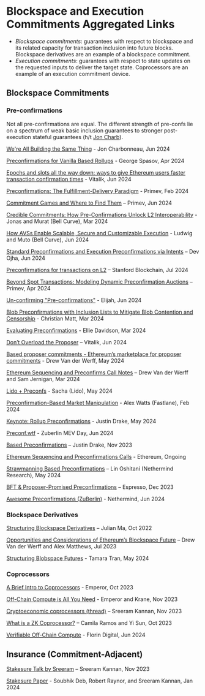 # Blockspace and Execution Commitments Aggregated Links

- _Blockspace commitments_: guarantees with respect to blockspace and its related capacity for transaction inclusion into future blocks. Blockspace derivatives are an example of a blockspace commitment.
- _Execution commitments_: guarantees with respect to state updates on the requested inputs to deliver the target state. Coprocessors are an example of an execution commitment device.

## Blockspace Commitments

### Pre-confirmations

Not all pre-confirmations are equal. The different strength of pre-confs lie on a spectrum of weak basic inclusion guarantees to stronger post-execution stateful guarantees (h/t [Jon Charb](https://x.com/jon_charb)).

[We're All Building the Same Thing](https://dba.xyz/were-all-building-the-same-thing/#Preconfirmations) - Jon Charbonneau, Jun 2024

[Preconfirmations for Vanilla Based Rollups](https://hackmd.io/@Perseverance/rJ0nun5yR) - George Spasov, Apr 2024

[Epochs and slots all the way down: ways to give Ethereum users faster transaction confirmation times](https://vitalik.eth.limo/general/2024/06/30/epochslot.html) - Vitalik, Jun 2024

[Preconfirmations: The Fulfillment-Delivery Paradigm](https://mirror.xyz/preconf.eth/sgcuSbd1jgaRXj9odSJW-_OlWIg6jcDREw1hUJnXtgI) - Primev, Feb 2024

[Commitment Games and Where to Find Them](https://mirror.xyz/preconf.eth/3SXageNPpcQMz8L2YfW5ipvthNl-InPzaPAfb3LxwqA) – Primev, Jun 2024

[Credible Commitments: How Pre-Confirmations Unlock L2 Interoperability](https://www.youtube.com/watch?v=QpJm0IO_foU&ab_channel=BellCurve) - Jonas and Murat (Bell Curve), Mar 2024

[How AVSs Enable Scalable, Secure and Customizable Execution](https://www.youtube.com/watch?v=nPgxoZHrCIU&ab_channel=BellCurve) - Ludwig and Muto (Bell Curve), Jun 2024

[Standard Preconfirmations and Execution Preconfirmations via Intents](https://www.youtube.com/watch?v=4UiH7PqJPQI&ab_channel=Osmosis) – Dev Ojha, Jun 2024

[Preconfirmations for transactions on L2](https://review.stanfordblockchain.xyz/i/146232834/the-current-state-of-rollups) – Stanford Blockchain, Jul 2024

[Beyond Spot Transactions: Modeling Dynamic Preconfirmation Auctions](https://mirror.xyz/preconf.eth/iPfGsj55-C-D13hyrj_hj2tHAKU7xzeqltZ6gIum3j4) – Primev, Apr 2024

[Un-confirming "Pre-confirmations"](https://eljhfx.substack.com/p/un-confirming-pre-confirmations) - Elijah, Jun 2024

[Blob Preconfirmations with Inclusion Lists to Mitigate Blob Contention and Censorship](https://ethresear.ch/t/blob-preconfirmations-with-inclusion-lists-to-mitigate-blob-contention-and-censorship/19150) - Christian Matt, Mar 2024

[Evaluating Preconfirmations](https://www.youtube.com/watch?v=Qsl2b7agX7Q&list=PLFRYxG8q7EY59UlLI-FXMC3si9icQmcDL&index=13&ab_channel=SevenXVentures) - Ellie Davidson, Mar 2024

[Don’t Overload the Proposer](https://streameth.org/zuberlin/watch?session=666af08807f92b086c2c2e54) – Vitalik, Jun 2024

[Based proposer commitments - Ethereum’s marketplace for proposer commitments](https://ethresear.ch/t/based-proposer-commitments-ethereum-s-marketplace-for-proposer-commitments/19517?u=drewvanderwerff) - Drew Van der Werff, May 2024

[Ethereum Sequencing and Preconfirms Call Notes](https://docs.google.com/document/d/1FG3nKQdUNb_YHCp_IzSDkC_r7A6HOT11O2YNUjCX-6s/edit#heading=h.2whbk0my4lq5) – Drew Van der Werff and Sam Jernigan, Mar 2024

[Lido + Preconfs](https://docs.google.com/presentation/d/1S4QseT2nTdliTmSIoPtel5UKNlJ467iPbB_W0D2tuRw/edit#slide=id.g2dabf726cd7_0_113) - Sacha (Lido), May 2024

[Preconfirmation-Based Market Manipulation](https://docs.google.com/presentation/d/1y9OhyQuJ0qJP1s-WyKbdNF_qrk3Nn_cyAVDefC0d1_Y/edit#slide=id.p) - Alex Watts (Fastlane), Feb 2024

[Keynote: Rollup Preconfirmations](https://www.youtube.com/watch?v=boxGqp9mGJ4&ab_channel=Altlayer) - Justin Drake, May 2024

[Preconf.wtf](http://preconf.wtf/) - Zuberlin MEV Day, Jun 2024

[Based Preconfirmations](https://ethresear.ch/t/based-preconfirmations/17353) – Justin Drake, Nov 2023

[Ethereum Sequencing and Preconfirmations Calls](https://www.youtube.com/watch?v=fbyy_IHo-lI&list=PLJqWcTqh_zKHDFarAcF29QfdMlUpReZrR&ab_channel=Ethereum) - Ethereum, Ongoing

[Strawmanning Based Preconfirmations](https://ethresear.ch/t/strawmanning-based-preconfirmations/19695) – Lin Oshitani (Nethermind Research), May 2024

[BFT & Proposer-Promised Preconfirmations](https://hackmd.io/@EspressoSystems/bft-and-proposer-promised-preconfirmations) – Espresso, Dec 2023

[Awesome Preconfirmations (ZuBerlin)](https://github.com/NethermindEth/awesome-preconfirmations) - Nethermind, Jun 2024

### Blockspace Derivatives

[Structuring Blockspace Derivatives](https://mirror.xyz/0x03c29504CEcCa30B93FF5774183a1358D41fbeB1/WKa3GFC03uY34d2MufTyD0c595xVRUEZi9RNG-dHNKs) – Julian Ma, Oct 2022

[Opportunities and Considerations of Ethereum’s Blockspace Future](https://frontier.tech/ethereums-blockspace-future) – Drew Van der Werff and Alex Matthews, Jul 2023

[Structuring Blobspace Futures](https://mirror.xyz/tamaratran.eth/6ezSVdmxWv2yN8a2hm_NlJtRSWOm1ql1eRU6Fbv2xfY) - Tamara Tran, May 2024

<!-- ### Block Distribution Mechanisms

https://ethresear.ch/t/on-block-space-distribution-mechanisms/19764#Block-space-distribution-today

https://ethresear.ch/t/execution-auctions-as-an-alternative-to-execution-tickets/19894

https://mirror.xyz/barnabe.eth/QJ6W0mmyOwjec-2zuH6lZb0iEI2aYFB9gE-LHWIMzjQ

https://ethresear.ch/t/mev-resistant-dynamic-pricing-auction-of-execution-proposal-rights/20024

https://ethresear.ch/t/execution-tickets/17944 -->

### Coprocessors

[A Brief Intro to Coprocessors](https://crypto.mirror.xyz/BFqUfBNVZrqYau3Vz9WJ-BACw5FT3W30iUX3mPlKxtA) - Emperor, Oct 2023

[Off-Chain Compute is All You Need](https://crypto.mirror.xyz/8TXa9EqNkwjnQNenXscPwyHC6V99dmyhcO7uPYbeaIo) - Emperor and Krane, Nov 2023

[Cryptoeconomic coprocessors (thread)](https://x.com/sreeramkannan/status/1730310412904599714) – Sreeram Kannan, Nov 2023

[What is a ZK Coprocessor?](https://blog.axiom.xyz/what-is-a-zk-coprocessor/) – Camila Ramos and Yi Sun, Oct 2023

[Verifiable Off-Chain Compute](https://florindigital.substack.com/p/verifiable-off-chain-compute-enabling) - Florin Digital, Jun 2024

## Insurance (Commitment-Adjacent)

[Stakesure Talk by Sreeram](https://www.youtube.com/watch?v=UeZIxcLaH00&ab_channel=Nethermind) – Sreeram Kannan, Nov 2023

[Stakesure Paper](https://arxiv.org/abs/2401.05797) - Soubhik Deb, Robert Raynor, and Sreeram Kannan, Jan 2024
